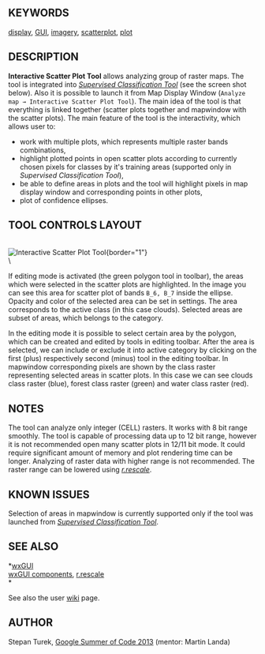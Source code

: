 ## KEYWORDS

[display](display.html), [GUI](topic_GUI.html),
[imagery](keywords.html#imagery),
[scatterplot](keywords.html#scatterplot), [plot](keywords.html#plot)

## DESCRIPTION

**Interactive Scatter Plot Tool** allows analyzing group of raster maps.
The tool is integrated into *[Supervised Classification
Tool](wxGUI.iclass.html)* (see the screen shot below). Also it is
possible to launch it from Map Display Window
(`Analyze map → Interactive Scatter Plot Tool`). The main idea of the
tool is that everything is linked together (scatter plots together and
mapwindow with the scatter plots). The main feature of the tool is the
interactivity, which allows user to:

-   work with multiple plots, which represents multiple raster bands
    combinations,
-   highlight plotted points in open scatter plots according to
    currently chosen pixels for classes by it\'s training areas
    (supported only in *Supervised Classification Tool*),
-   be able to define areas in plots and the tool will highlight pixels
    in map display window and corresponding points in other plots,
-   plot of confidence ellipses.

## TOOL CONTROLS LAYOUT

\
![Interactive Scatter Plot Tool](wxGUI_iscatt.jpg){border="1"}\
\

If editing mode is activated (the green polygon tool in toolbar), the
areas which were selected in the scatter plots are highlighted. In the
image you can see this area for scatter plot of bands `B_6, B_7` inside
the ellipse. Opacity and color of the selected area can be set in
settings. The area corresponds to the active class (in this case
clouds). Selected areas are subset of areas, which belongs to the
category.

In the editing mode it is possible to select certain area by the
polygon, which can be created and edited by tools in editing toolbar.
After the area is selected, we can include or exclude it into active
category by clicking on the first (plus) respectively second (minus)
tool in the editing toolbar. In mapwindow corresponding pixels are shown
by the class raster representing selected areas in scatter plots. In
this case we can see clouds class raster (blue), forest class raster
(green) and water class raster (red).

## NOTES

The tool can analyze only integer (CELL) rasters. It works with 8 bit
range smoothly. The tool is capable of processing data up to 12 bit
range, however it is not recommended open many scatter plots in 12/11
bit mode. It could require significant amount of memory and plot
rendering time can be longer. Analyzing of raster data with higher range
is not recommended. The raster range can be lowered using
*[r.rescale](r.rescale.html)*.

## KNOWN ISSUES

Selection of areas in mapwindow is currently supported only if the tool
was launched from *[Supervised Classification Tool](wxGUI.iclass.html)*.

## SEE ALSO

*[wxGUI](wxGUI.html)\
[wxGUI components](wxGUI.components.html), [r.rescale](r.rescale.html)\
*

See also the user
[wiki](https://grasswiki.osgeo.org/wiki/WxGUI_Interactive_Scatter_Plot_Tool)
page.

## AUTHOR

Stepan Turek, [Google Summer of Code
2013](https://grasswiki.osgeo.org/wiki/GRASS_GSoC_2013_GRASS_GIS_Interactive_Scatter_Plot_Tool)
(mentor: Martin Landa)
